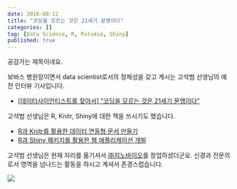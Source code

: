 ```yaml
---
date: 2016-08-12
title: "코딩을 모르는 것은 21세기 문맹이다" 
categories: []
tag: [Data Science, R, Rstudio, Shiny]
published: true
---
```


공감가는 제목이네요.

보바스 병원장이면서 data scientist로서의 정체성을 갖고 계시는 고석범 선생님의 예전 인터뷰 기사입니다.

* [\[데이터사이언티스트를 찾아서\] “코딩을 모르는 것은 21세기 문맹이다”](http://www.comworld.co.kr/news/articleView.html?idxno=47900)

고석범 선생님은 R, Knitr, Shiny에 대한 책을 쓰시기도 했습니다.

* [R과 Knitr를 활용한 데이터 연동형 문서 만들기](http://www.yes24.com/24/goods/12802994?scode=032&OzSrank=2)
* [R과 Shiny 패키지를 활용한 웹 애플리케이션 개발](http://www.yes24.com/24/goods/12187240?scode=032&OzSrank=3)

고석범 선생님은 현재 자리를 옮기셔서 [㈜지노바이오](https://www.genobio.co.kr/)를 창업하셨더군요. 신경과 전문의로서 영역을 넘나드는 활동을 하시고 계셔서 존경스럽습니다.

![](http://www.dvnnews.com/news/photo/201510/13770_42596_3243.png)

